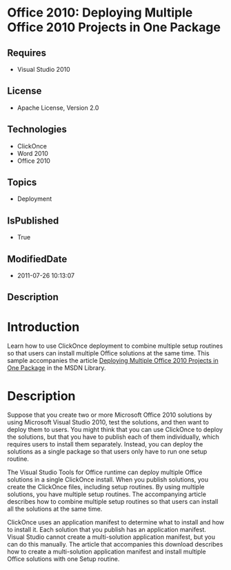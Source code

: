 # Office 2010: Deploying Multiple Office 2010 Projects in One Package
## Requires
* Visual Studio 2010
## License
* Apache License, Version 2.0
## Technologies
* ClickOnce
* Word 2010
* Office 2010
## Topics
* Deployment
## IsPublished
* True
## ModifiedDate
* 2011-07-26 10:13:07
## Description

<h1><strong>Introduction</strong></h1>
<p>Learn how to use ClickOnce deployment to combine multiple setup routines so that users can install multiple Office solutions at the same time. This sample accompanies the article
<a href="http://msdn.microsoft.com/en-us/library/ff951700.aspx">Deploying Multiple Office 2010 Projects in One Package</a> in the MSDN Library.</p>
<h1><strong>Description</strong></h1>
<p>Suppose that you create two or more Microsoft Office 2010 solutions by using Microsoft Visual Studio 2010, test the solutions, and then want to deploy them to users. You might think that you can use ClickOnce to deploy the solutions, but that you have to
 publish each of them individually, which requires users to install them separately. Instead, you can deploy the solutions as a single package so that users only have to run one setup routine.</p>
<p>The Visual Studio Tools for Office runtime can deploy multiple Office solutions in a single ClickOnce install. When you publish solutions, you create the ClickOnce files, including setup routines. By using multiple solutions, you have multiple setup routines.
 The accompanying article describes how to combine multiple setup routines so that users can install all the solutions at the same time.</p>
<p>ClickOnce uses an application manifest to determine what to install and how to install it. Each solution that you publish has an application manifest. Visual Studio cannot create a multi-solution application manifest, but you can do this manually. The article
 that accompanies this download describes how to create a multi-solution application manifest and install multiple Office solutions with one Setup routine.</p>
